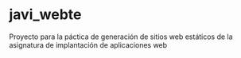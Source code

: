 # javi_webte
Proyecto para la páctica de generación de sitios web estáticos de la asignatura de implantación de aplicaciones web
